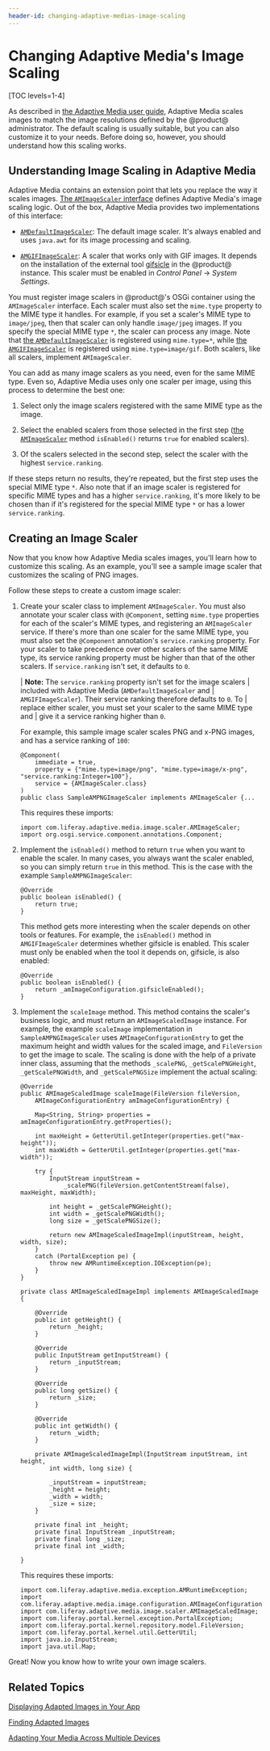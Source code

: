 ```yaml
---
header-id: changing-adaptive-medias-image-scaling
---
```


# Changing Adaptive Media's Image Scaling

[TOC levels=1-4]

As described in
[the Adaptive Media user guide](/docs/7-0/user/-/knowledge_base/u/adapting-your-media-across-multiple-devices),
Adaptive Media scales images to match the image resolutions defined by the
@product@ administrator. The default scaling is usually suitable, but you can
also customize it to your needs. Before doing so, however, you should understand
how this scaling works.

## Understanding Image Scaling in Adaptive Media

Adaptive Media contains an extension point that lets you replace the way it
scales images.
[The `AMImageScaler` interface](https://github.com/liferay/liferay-portal/blob/7.0.x/modules/apps/adaptive-media/adaptive-media-image-api/src/main/java/com/liferay/adaptive/media/image/scaler/AMImageScaler.java)
defines Adaptive Media's image scaling logic. Out of the box, Adaptive Media
provides two implementations of this interface:

-   [`AMDefaultImageScaler`](https://github.com/liferay/liferay-portal/blob/7.0.x/modules/apps/adaptive-media/adaptive-media-image-impl/src/main/java/com/liferay/adaptive/media/image/internal/scaler/AMDefaultImageScaler.java):
    The default image scaler. It's always enabled and uses `java.awt` for its
    image processing and scaling.

-   [`AMGIFImageScaler`](https://github.com/liferay/liferay-portal/blob/7.0.x/modules/apps/adaptive-media/adaptive-media-image-impl/src/main/java/com/liferay/adaptive/media/image/internal/scaler/AMGIFImageScaler.java):
    A scaler that works only with GIF images. It depends on the installation of
    the external tool
    [gifsicle](https://www.lcdf.org/gifsicle/)
    in the @product@ instance. This scaler must be enabled in *Control Panel*
    &rarr; *System Settings*.

You must register image scalers in @product@'s OSGi container using the
`AMImageScaler` interface. Each scaler must also set the `mime.type` property to
the MIME type it handles. For example, if you set a scaler's MIME type to
`image/jpeg`, then that scaler can only handle `image/jpeg` images. If you
specify the special MIME type `*`, the scaler can process any image. Note that
[the `AMDefaultImageScaler`](https://github.com/liferay/liferay-portal/blob/7.0.x/modules/apps/adaptive-media/adaptive-media-image-impl/src/main/java/com/liferay/adaptive/media/image/internal/scaler/AMDefaultImageScaler.java)
is registered using `mime.type=*`, while
[the `AMGIFImageScaler`](https://github.com/liferay/liferay-portal/blob/7.0.x/modules/apps/adaptive-media/adaptive-media-image-impl/src/main/java/com/liferay/adaptive/media/image/internal/scaler/AMGIFImageScaler.java)
is registered using `mime.type=image/gif`. Both scalers, like all scalers,
implement `AMImageScaler`.

You can add as many image scalers as you need, even for the same MIME type. Even
so, Adaptive Media uses only one scaler per image, using this process to
determine the best one:

1.  Select only the image scalers registered with the same MIME type as the
image.

2.  Select the enabled scalers from those selected in the first step
    ([the `AMImageScaler`](https://github.com/liferay/liferay-portal/blob/7.0.x/modules/apps/adaptive-media/adaptive-media-image-api/src/main/java/com/liferay/adaptive/media/image/scaler/AMImageScaler.java)
    method `isEnabled()` returns `true` for enabled scalers).

3.  Of the scalers selected in the second step, select the scaler with the
    highest `service.ranking`.

If these steps return no results, they're repeated, but the first step uses the
special MIME type `*`. Also note that if an image scaler is registered for
specific MIME types and has a higher `service.ranking`, it's more likely to be
chosen than if it's registered for the special MIME type `*` or has a lower
`service.ranking`.

## Creating an Image Scaler

Now that you know how Adaptive Media scales images, you'll learn how to
customize this scaling. As an example, you'll see a sample image scaler that
customizes the scaling of PNG images.

Follow these steps to create a custom image scaler:

1.  Create your scaler class to implement `AMImageScaler`. You must also
    annotate your scaler class with `@Component`, setting `mime.type` properties
    for each of the scaler's MIME types, and registering an `AMImageScaler`
    service. If there's more than one scaler for the same MIME type, you must
    also set the `@Component` annotation's `service.ranking` property. For your
    scaler to take precedence over other scalers of the same MIME type, its
    service ranking property must be higher than that of the other scalers. If
    `service.ranking` isn't set, it defaults to `0`.

    | **Note:** The `service.ranking` property isn't set for the image scalers
    | included with Adaptive Media (`AMDefaultImageScaler` and
    | `AMGIFImageScaler`). Their service ranking therefore defaults to `0`. To
    | replace either scaler, you must set your scaler to the same MIME type and
    | give it a service ranking higher than `0`.

    For example, this sample image scaler scales PNG and x-PNG images, and has a
    service ranking of `100`:

        @Component(
            immediate = true,
            property = {"mime.type=image/png", "mime.type=image/x-png", "service.ranking:Integer=100"},
            service = {AMImageScaler.class}
        )
        public class SampleAMPNGImageScaler implements AMImageScaler {...

    This requires these imports:

        import com.liferay.adaptive.media.image.scaler.AMImageScaler;
        import org.osgi.service.component.annotations.Component;

2.  Implement the `isEnabled()` method to return `true` when you want to enable
    the scaler. In many cases, you always want the scaler enabled, so you can
    simply return `true` in this method. This is the case with the example
    `SampleAMPNGImageScaler`:

        @Override
        public boolean isEnabled() {
            return true;
        }

    This method gets more interesting when the scaler depends on other tools or
    features. For example, the `isEnabled()` method in `AMGIFImageScaler`
    determines whether gifsicle is enabled. This scaler must only be enabled
    when the tool it depends on, gifsicle, is also enabled:

        @Override
        public boolean isEnabled() {
            return _amImageConfiguration.gifsicleEnabled();
        }

3.  Implement the `scaleImage` method. This method contains the scaler's
    business logic, and must return an `AMImageScaledImage` instance. For
    example, the example `scaleImage` implementation in `SampleAMPNGImageScaler`
    uses `AMImageConfigurationEntry` to get the maximum height and width values
    for the scaled image, and `FileVersion` to get the image to scale. The
    scaling is done with the help of a private inner class, assuming that the
    methods `_scalePNG`, `_getScalePNGHeight`, `_getScalePNGWidth`, and
    `_getScalePNGSize` implement the actual scaling:

        @Override
        public AMImageScaledImage scaleImage(FileVersion fileVersion,
            AMImageConfigurationEntry amImageConfigurationEntry) {

            Map<String, String> properties = amImageConfigurationEntry.getProperties();

            int maxHeight = GetterUtil.getInteger(properties.get("max-height"));
            int maxWidth = GetterUtil.getInteger(properties.get("max-width"));

            try {
                InputStream inputStream =
                    _scalePNG(fileVersion.getContentStream(false), maxHeight, maxWidth);

                int height = _getScalePNGHeight();
                int width = _getScalePNGWidth();
                long size = _getScalePNGSize();

                return new AMImageScaledImageImpl(inputStream, height, width, size);
            }
            catch (PortalException pe) {
                throw new AMRuntimeException.IOException(pe);
            }
        }

        private class AMImageScaledImageImpl implements AMImageScaledImage {

            @Override
            public int getHeight() {
                return _height;
            }

            @Override
            public InputStream getInputStream() {
                return _inputStream;
            }

            @Override
            public long getSize() {
                return _size;
            }

            @Override
            public int getWidth() {
                return _width;
            }

            private AMImageScaledImageImpl(InputStream inputStream, int height,
                int width, long size) {

                _inputStream = inputStream;
                _height = height;
                _width = width;
                _size = size;
            }

            private final int _height;
            private final InputStream _inputStream;
            private final long _size;
            private final int _width;

        }

    This requires these imports:

        import com.liferay.adaptive.media.exception.AMRuntimeException;
        import com.liferay.adaptive.media.image.configuration.AMImageConfigurationEntry;
        import com.liferay.adaptive.media.image.scaler.AMImageScaledImage;
        import com.liferay.portal.kernel.exception.PortalException;
        import com.liferay.portal.kernel.repository.model.FileVersion;
        import com.liferay.portal.kernel.util.GetterUtil;
        import java.io.InputStream;
        import java.util.Map;

Great! Now you know how to write your own image scalers.

## Related Topics

[Displaying Adapted Images in Your App](/docs/7-0/tutorials/-/knowledge_base/t/displaying-adapted-images-in-your-app)

[Finding Adapted Images](/docs/7-0/tutorials/-/knowledge_base/t/finding-adapted-images)

[Adapting Your Media Across Multiple Devices](/docs/7-0/user/-/knowledge_base/u/adapting-your-media-across-multiple-devices)
